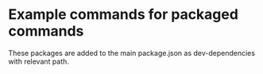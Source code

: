# Example commands for packaged commands

These packages are added to the main package.json as 
dev-dependencies with relevant path.
